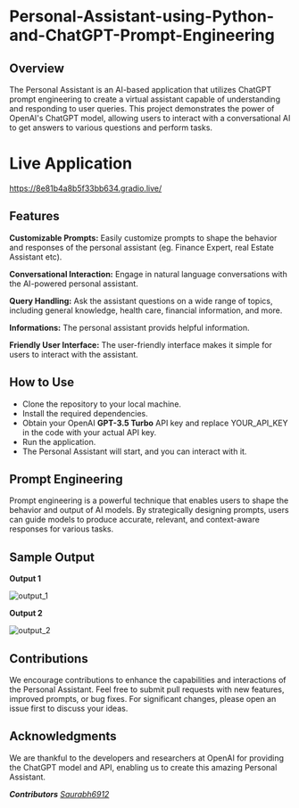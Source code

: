 # Personal-Assistant-using-Python-and-ChatGPT-Prompt-Engineering

## Overview
The Personal Assistant is an AI-based application that utilizes ChatGPT prompt engineering to create a virtual assistant capable of understanding and responding to user queries. 
This project demonstrates the power of OpenAI's ChatGPT model, allowing users to interact with a conversational AI to get answers to various questions and perform tasks.

# Live Application
https://8e81b4a8b5f33bb634.gradio.live/

## Features
**Customizable Prompts:** Easily customize prompts to shape the behavior and responses of the personal assistant (eg. Finance Expert, real Estate Assistant etc).

**Conversational Interaction:** Engage in natural language conversations with the AI-powered personal assistant.

**Query Handling:** Ask the assistant questions on a wide range of topics, including general knowledge, health care, financial information, and more.

**Informations:** The personal assistant provids helpful information.

**Friendly User Interface:** The user-friendly interface makes it simple for users to interact with the assistant.

## How to Use
* Clone the repository to your local machine.
* Install the required dependencies.
* Obtain your OpenAI **GPT-3.5 Turbo** API key and replace YOUR_API_KEY in the code with your actual API key.
* Run the application.
* The Personal Assistant will start, and you can interact with it.

## Prompt Engineering
Prompt engineering is a powerful technique that enables users to shape the behavior and output of AI models. 
By strategically designing prompts, users can guide models to produce accurate, relevant, and context-aware responses for various tasks.

## Sample Output
**Output 1**

![output_1](https://github.com/Saurabh6912/Personal-Assistant-using-Python-and-ChatGPT-Prompt-Engineering/assets/135308872/12600e30-5d34-47a6-8375-d6db52637aeb)

**Output 2**

![output_2](https://github.com/Saurabh6912/Personal-Assistant-using-Python-and-ChatGPT-Prompt-Engineering/assets/135308872/5b8c2681-288f-45d5-8a28-175390eefc18)

## Contributions
We encourage contributions to enhance the capabilities and interactions of the Personal Assistant. 
Feel free to submit pull requests with new features, improved prompts, or bug fixes. For significant changes, please open an issue first to discuss your ideas.

## Acknowledgments
We are thankful to the developers and researchers at OpenAI for providing the ChatGPT model and API, enabling us to create this amazing Personal Assistant.

***Contributors** [Saurabh6912](https://github.com/Saurabh6912)*
